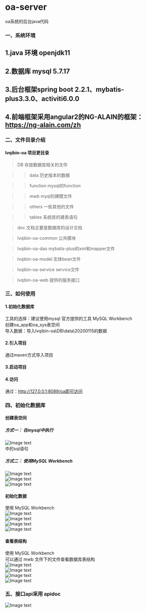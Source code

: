 # oa-server
 oa系统的后台java代码
### 一、系统环境
## 1.java 环境 openjdk11
## 2.数据库 mysql 5.7.17
## 3.后台框架spring boot 2.2.1、mybatis-plus3.3.0、activiti6.0.0
## 4.前端框架采用angular2的NG-ALAIN的框架：https://ng-alain.com/zh
### 二、文件目录介绍
#### lvqibin-oa 项目更目录

>DB 存放数据库相关的文件

>>data 历史版本的数据

>>function mysql的function

>>mwb myql的建模文件

>>others 一些其他的文件

>>tables 系统库的建表语句

>doc 文档主要是数据库的设计文档

>lvqibin-oa-common 公共模块

>lvqibin-oa-dao mybatis-plus的xml和mapper文件

>lvqibin-oa-model 实体bean文件

>lvqibin-oa-service service文件

>lvqibin-oa-web 提供的服务接口

### 三、如何使用
#### 1.初始化数据库
工具的选择：建议使用mysql 官方提供的工具 MySQL Workbench <br> 
创建oa_app和oa_sys表空间 <br> 
导入数据：导入lvqibin-oa\DB\data\20200115的数据 <br> 
#### 2.引入项目
通过maven方式导入项目
#### 3.启动项目
#### 4.访问
通过：http://127.0.0.1:8089/oa即可访问

### 四、初始化数据库
#### 创建表空间
##### 方式一： 在mysql中执行 <br> 
![Image text](https://github.com/lvqibin123/oa-server/blob/master/lvqibin-oa/gitImgs/%E5%88%9B%E5%BB%BA%E8%A1%A8%E7%A9%BA%E9%97%B4%E6%96%87%E4%BB%B6.png) <br> 
中的sql语句
##### 方式二： 使用MySQL Workbench <br> 
![Image text](https://github.com/lvqibin123/oa-server/blob/master/lvqibin-oa/gitImgs/%E5%88%9B%E5%BB%BA%E8%A1%A8%E7%A9%BA%E9%97%B41.png) <br> 
![Image text](https://github.com/lvqibin123/oa-server/blob/master/lvqibin-oa/gitImgs/%E5%88%9B%E5%BB%BA%E8%A1%A8%E7%A9%BA%E9%97%B42.png) <br>
![Image text](https://github.com/lvqibin123/oa-server/blob/master/lvqibin-oa/gitImgs/%E5%88%9B%E5%BB%BA%E8%A1%A8%E7%A9%BA%E9%97%B43.png) <br>

#### 初始化数据
使用 MySQL Workbench <br> 
![Image text](https://github.com/lvqibin123/oa-server/blob/master/lvqibin-oa/gitImgs/%E5%AF%BC%E5%85%A5%E6%95%B0%E6%8D%AE1.png) <br>
![Image text](https://github.com/lvqibin123/oa-server/blob/master/lvqibin-oa/gitImgs/%E5%AF%BC%E5%85%A5%E6%95%B0%E6%8D%AE2.png) <br>
![Image text](https://github.com/lvqibin123/oa-server/blob/master/lvqibin-oa/gitImgs/%E5%AF%BC%E5%85%A5%E6%95%B0%E6%8D%AE3.png) <br>
![Image text](https://github.com/lvqibin123/oa-server/blob/master/lvqibin-oa/gitImgs/%E5%AF%BC%E5%85%A5%E6%95%B0%E6%8D%AE5.png) <br>


#### 查看表结构
使用 MySQL Workbench <br> 
可以通过 mwb 文件下的文件查看数据库表结构 <br> 
![Image text](https://github.com/lvqibin123/oa-server/blob/master/lvqibin-oa/gitImgs/%E6%9F%A5%E7%9C%8B%E8%A1%A8%E7%BB%93%E6%9E%841.png) <br>
![Image text](https://github.com/lvqibin123/oa-server/blob/master/lvqibin-oa/gitImgs/%E6%9F%A5%E7%9C%8B%E8%A1%A8%E7%BB%93%E6%9E%842.png) <br>
![Image text](https://github.com/lvqibin123/oa-server/blob/master/lvqibin-oa/gitImgs/%E6%9F%A5%E7%9C%8B%E8%A1%A8%E7%BB%93%E6%9E%843.png) <br>
![Image text](https://github.com/lvqibin123/oa-server/blob/master/lvqibin-oa/gitImgs/%E6%9F%A5%E7%9C%8B%E8%A1%A8%E7%BB%93%E6%9E%844.png) <br>

### 五、接口api采用 apidoc

![Image text](https://github.com/lvqibin123/oa-server/blob/master/lvqibin-oa/gitImgs/%E6%8E%A5%E5%8F%A3api1.png) <br>
